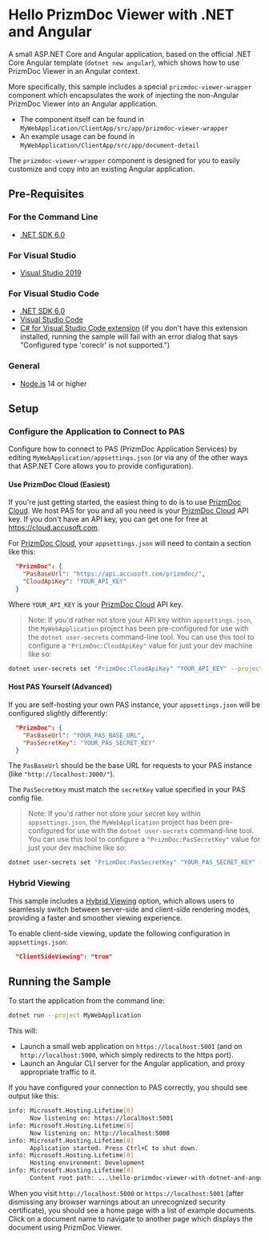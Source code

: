 # Hello PrizmDoc Viewer with .NET and Angular

A small ASP.NET Core and Angular application, based on the official .NET Core Angular template (`dotnet new angular`), which shows how to use PrizmDoc Viewer in an Angular context.

More specifically, this sample includes a special `prizmdoc-viewer-wrapper` component which encapsulates the work of injecting the non-Angular PrizmDoc Viewer into an Angular application.

- The component itself can be found in `MyWebApplication/ClientApp/src/app/prizmdoc-viewer-wrapper`
- An example usage can be found in `MyWebApplication/ClientApp/src/app/document-detail`

The `prizmdoc-viewer-wrapper` component is designed for you to easily customize and copy into an existing Angular application.

## Pre-Requisites

### For the Command Line

- [.NET SDK 6.0](https://dotnet.microsoft.com/download/dotnet/6.0)

### For Visual Studio

- [Visual Studio 2019](https://visualstudio.microsoft.com/downloads/)

### For Visual Studio Code

- [.NET SDK 6.0](https://dotnet.microsoft.com/download/dotnet/6.0)
- [Visual Studio Code](https://code.visualstudio.com/download)
- [C# for Visual Studio Code extension](https://marketplace.visualstudio.com/items?itemName=ms-vscode.csharp) (if you don't have this extension installed, running the sample will fail with an error dialog that says "Configured type 'coreclr' is not supported.")

### General

- [Node.js](https://nodejs.org/) 14 or higher

## Setup

### Configure the Application to Connect to PAS

Configure how to connect to PAS (PrizmDoc Application Services) by editing `MyWebApplication/appsettings.json` (or via any of the other ways that ASP.NET Core allows you to provide configuration).

#### Use PrizmDoc Cloud (Easiest)

If you're just getting started, the easiest thing to do is to use [PrizmDoc Cloud](https://cloud.accusoft.com). We host PAS for you and all you need is your [PrizmDoc Cloud](https://cloud.accusoft.com) API key. If you don't have an API key, you can get one for free at <https://cloud.accusoft.com>.

For [PrizmDoc Cloud](https://cloud.accusoft.com), your `appsettings.json` will need to contain a section like this:

```json
  "PrizmDoc": {
    "PasBaseUrl": "https://api.accusoft.com/prizmdoc/",
    "CloudApiKey": "YOUR_API_KEY"
  }
```

Where `YOUR_API_KEY` is your [PrizmDoc Cloud](https://cloud.accusoft.com) API key.

> Note: If you'd rather not store your API key within `appsettings.json`, the `MyWebApplication` project has been pre-configured for use with the `dotnet user-secrets` command-line tool. You can use this tool to configure a `"PrizmDoc:CloudApiKey"` value for just your dev machine like so:

```sh
dotnet user-secrets set "PrizmDoc:CloudApiKey" "YOUR_API_KEY" --project MyWebApplication
```

#### Host PAS Yourself (Advanced)

If you are self-hosting your own PAS instance, your `appsettings.json` will be configured slightly differently:

```json
  "PrizmDoc": {
    "PasBaseUrl": "YOUR_PAS_BASE_URL",
    "PasSecretKey": "YOUR_PAS_SECRET_KEY"
  }
```

The `PasBaseUrl` should be the base URL for requests to your PAS instance (like `"http://localhost:3000/"`).

The `PasSecretKey` must match the `secretKey` value specified in your PAS config file.

> Note: If you'd rather not store your secret key within `appsettings.json`, the `MyWebApplication` project has been pre-configured for use with the `dotnet user-secrets` command-line tool. You can use this tool to configure a `"PrizmDoc:PasSecretKey"` value for just your dev machine like so:

```sh
dotnet user-secrets set "PrizmDoc:PasSecretKey" "YOUR_PAS_SECRET_KEY" --project MyWebApplication
```

### Hybrid Viewing

This sample includes a [Hybrid Viewing](https://help.accusoft.com/PrizmDoc/latest/HTML/client-side-pdf.html) option, which allows users to seamlessly switch between server-side and client-side rendering modes, providing a faster and smoother viewing experience.

To enable client-side viewing, update the following configuration in `appsettings.json`:

```json
  "ClientSideViewing": "true"
```

## Running the Sample

To start the application from the command line:

```sh
dotnet run --project MyWebApplication
```

This will:

- Launch a small web application on `https://localhost:5001` (and on
  `http://localhost:5000`, which simply redirects to the https port).
- Launch an Angular CLI server for the Angular application, and proxy
  appropriate traffic to it.

If you have configured your connection to PAS correctly, you should see output like this:

```sh
info: Microsoft.Hosting.Lifetime[0]
      Now listening on: https://localhost:5001
info: Microsoft.Hosting.Lifetime[0]
      Now listening on: http://localhost:5000
info: Microsoft.Hosting.Lifetime[0]
      Application started. Press Ctrl+C to shut down.
info: Microsoft.Hosting.Lifetime[0]
      Hosting environment: Development
info: Microsoft.Hosting.Lifetime[0]
      Content root path: ...\hello-prizmdoc-viewer-with-dotnet-and-angular\MyWebApplication
```

When you visit `http://localhost:5000` or `https://localhost:5001` (after
dismissing any browser warnings about an unrecognized security certificate), you
should see a home page with a list of example documents. Click on a document
name to navigate to another page which displays the document using PrizmDoc
Viewer.
